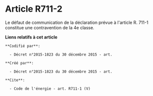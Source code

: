 # Article R711-2

Le défaut de communication de la déclaration prévue à l'article R. 711-1 constitue une contravention de la 4e classe.

**Liens relatifs à cet article**

	**Codifié par**:

	  - Décret n°2015-1823 du 30 décembre 2015 - art.

	**Créé par**:

	  - Décret n°2015-1823 du 30 décembre 2015 - art.

	**Cite**:

	  - Code de l'énergie - art. R711-1 (V)
